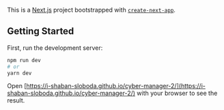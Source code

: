 This is a [Next.js](https://nextjs.org/) project bootstrapped with [`create-next-app`](https://github.com/vercel/next.js/tree/canary/packages/create-next-app).

## Getting Started

First, run the development server:

```bash
npm run dev
# or
yarn dev
```

Open [https://i-shaban-sloboda.github.io/cyber-manager-2/](https://i-shaban-sloboda.github.io/cyber-manager-2/) with your browser to see the result.
